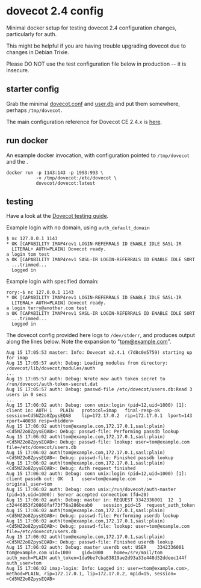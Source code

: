 # dovecot 2.4 config

Minimal docker setup for testing dovecot 2.4 configuration changes,
particularly for auth.

This might be helpful if you are having trouble upgrading dovecot due to
changes in Debian Trixie.

Please DO NOT use the test configuration file below in production -- it
is insecure.

## starter config

Grab the minimal [dovecot.conf](./dovecot.conf) and [user.db](./user.db)
and put them somewhere, perhaps `/tmp/dovecot`.

The main configuration reference for Dovecot CE 2.4.x is
[here](https://doc.dovecot.org/2.4.1/core/settings/variables.html).

## run docker

An example docker invocation, with configuration pointed to
`/tmp/dovecot` and the .

```
docker run -p 1143:143 -p 1993:993 \
           -v /tmp/dovecot:/etc/dovecot \
           dovecot/dovecot:latest
```

## testing

Have a look at the [Dovecot testing
guide](https://doc.dovecot.org/main/core/admin/testing.html).

Example login with no domain, using `auth_default_domain`

```
$ nc 127.0.0.1 1143
* OK [CAPABILITY IMAP4rev1 LOGIN-REFERRALS ID ENABLE IDLE SASL-IR
  LITERAL+ AUTH=PLAIN] Dovecot ready.
a login tom test
a OK [CAPABILITY IMAP4rev1 SASL-IR LOGIN-REFERRALS ID ENABLE IDLE SORT
  ...trimmed...
  Logged in
```

Example login with specified domain:

```
rory:~$ nc 127.0.0.1 1143
* OK [CAPABILITY IMAP4rev1 LOGIN-REFERRALS ID ENABLE IDLE SASL-IR
  LITERAL+ AUTH=PLAIN] Dovecot ready.
a login terry@another.com test
a OK [CAPABILITY IMAP4rev1 SASL-IR LOGIN-REFERRALS ID ENABLE IDLE SORT
  ...trimmed...
  Logged in
```

The dovecot config provided here logs to `/dev/stderr`, and produces
output along the lines below. Note the expansion to "tom@example.com".

```
Aug 15 17:05:53 master: Info: Dovecot v2.4.1 (7d8c0e5759) starting up for imap
Aug 15 17:05:57 auth: Debug: Loading modules from directory: /dovecot/lib/dovecot/modules/auth
...
Aug 15 17:05:57 auth: Debug: Wrote new auth token secret to /run/dovecot/auth-token-secret.dat
Aug 15 17:05:57 auth: Debug: passwd-file /etc/dovecot/users.db:Read 3 users in 0 secs
...
Aug 15 17:06:02 auth: Debug: conn unix:login (pid=12,uid=1000) [1]: client in: AUTH	1	PLAIN	protocol=imap	final-resp-ok	session=Cd5NZ2o8ZpysEQAB	lip=172.17.0.2	rip=172.17.0.1	lport=143	rport=40038	resp=<hidden>
Aug 15 17:06:02 auth(tom@example.com,172.17.0.1,sasl:plain)<Cd5NZ2o8ZpysEQAB>: Debug: passwd-file: Performing passdb lookup
Aug 15 17:06:02 auth(tom@example.com,172.17.0.1,sasl:plain)<Cd5NZ2o8ZpysEQAB>: Debug: passwd-file: lookup: user=tom@example.com file=/etc/dovecot/users.db
Aug 15 17:06:02 auth(tom@example.com,172.17.0.1,sasl:plain)<Cd5NZ2o8ZpysEQAB>: Debug: passwd-file: Finished passdb lookup
Aug 15 17:06:02 auth(tom@example.com,172.17.0.1,sasl:plain)<Cd5NZ2o8ZpysEQAB>: Debug: Auth request finished
Aug 15 17:06:02 auth: Debug: conn unix:login (pid=12,uid=1000) [1]: client passdb out: OK	1	user=tom@example.com	:=	original_user=tom
Aug 15 17:06:02 auth: Debug: conn unix:/run/dovecot/auth-master (pid=15,uid=1000): Server accepted connection (fd=20)
Aug 15 17:06:02 auth: Debug: master in: REQUEST	3342336001	12	1	c32446853f20868faf73f76a286beab0	session_pid=15	request_auth_token
Aug 15 17:06:02 auth(tom@example.com,172.17.0.1,sasl:plain)<Cd5NZ2o8ZpysEQAB>: Debug: passwd-file: Performing userdb lookup
Aug 15 17:06:02 auth(tom@example.com,172.17.0.1,sasl:plain)<Cd5NZ2o8ZpysEQAB>: Debug: passwd-file: lookup: user=tom@example.com file=/etc/dovecot/users.db
Aug 15 17:06:02 auth(tom@example.com,172.17.0.1,sasl:plain)<Cd5NZ2o8ZpysEQAB>: Debug: passwd-file: Finished userdb lookup
Aug 15 17:06:02 auth: Debug: master userdb out: USER	3342336001	tom@example.com	uid=1000	gid=1000	home=/srv/mail/tom	auth_mech=PLAIN	auth_token=1da9be7cba83819ae2d93a33e448d52ddeec144f	auth_user=tom
Aug 15 17:06:02 imap-login: Info: Logged in: user=<tom@example.com>, method=PLAIN, rip=172.17.0.1, lip=172.17.0.2, mpid=15, session=<Cd5NZ2o8ZpysEQAB>
```

